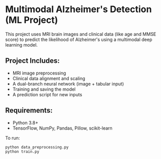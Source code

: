 # Multimodal Alzheimer's Detection (ML Project)

This project uses MRI brain images and clinical data (like age and MMSE score) to predict the likelihood of Alzheimer's using a multimodal deep learning model.

## Project Includes:
- MRI image preprocessing
- Clinical data alignment and scaling
- A dual-branch neural network (image + tabular input)
- Training and saving the model
- A prediction script for new inputs

## Requirements:
- Python 3.8+
- TensorFlow, NumPy, Pandas, Pillow, scikit-learn

To run:
```bash
python data_preprocessing.py
python train.py

